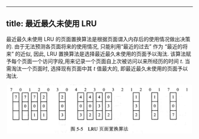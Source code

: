 
---
title: 最近最久未使用 LRU
---

最近最久未使⽤ LRU 的页⾯置换算法是根据页⾯谓⼊内存后的使⽤情况做出决策的. 由于⽆法预测各页⾯将来的使⽤情况, 只能利⽤“最近的过去” 作为 “最近的将来” 的近似, 因此, LRU 置换算法是选择最近最久未使⽤的页⾯予以淘汰. 该算法赋予每个页⾯⼀个访问字段,⽤来记录⼀个页⾯⾃上次被访问以来所经历的时间 $t$. 当需淘汰⼀个页⾯时, 选择现有页⾯中其 $t$ 值最⼤的, 即最近最久未使⽤的页⾯予以淘汰. 

<p style="text-align: center;"><img src="../../assets/LRU 页⾯置换算法.png" style="border-radius: 0.2em; width: 500px;"></p>

